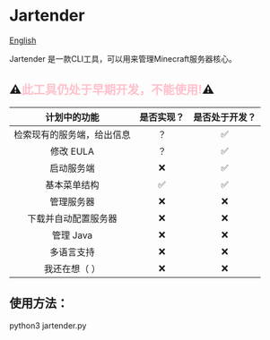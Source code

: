 # Jartender

[English](https://github.com/tucaoba2333/Jartender/blob/main/README_EN.md)

Jartender 是一款CLI工具，可以用来管理Minecraft服务器核心。

## ⚠<font color=pink>此工具仍处于早期开发，不能使用!</font>⚠

|          计划中的功能           | 是否实现？ | 是否处于开发？ |
|:-------------------------:|:-----:|:-------:|
|  检索现有的服务端，给出信息   |   ？   |    ✅    |
|          修改 EULA          |   ？   |    ✅    |
|           启动服务端           |   ❌   |    ✅    |
|          基本菜单结构           |   ✅   |    ✅    |
|           管理服务器           |   ❌   |    ❌    |
|        下载并自动配置服务器         |   ❌   |    ❌    |
|          管理 Java          |   ❌   |    ❌    |
|           多语言支持           |   ❌   |    ❌    |
|          我还在想（ ）          |   ❌   |    ❌    |


## 使用方法：
python3 jartender.py
